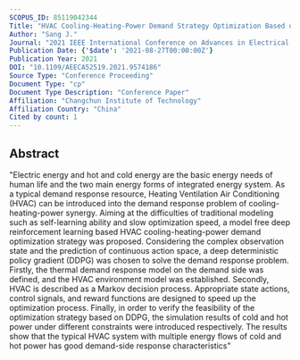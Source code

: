 ```yaml
---
SCOPUS_ID: 85119042344
Title: "HVAC Cooling-Heating-Power Demand Strategy Optimization Based on DDPG Control"
Author: "Sang J."
Journal: "2021 IEEE International Conference on Advances in Electrical Engineering and Computer Applications, AEECA 2021"
Publication Date: {'$date': '2021-08-27T00:00:00Z'}
Publication Year: 2021
DOI: "10.1109/AEECA52519.2021.9574186"
Source Type: "Conference Proceeding"
Document Type: "cp"
Document Type Description: "Conference Paper"
Affiliation: "Changchun Institute of Technology"
Affiliation Country: "China"
Cited by count: 1
---
```


## Abstract
"Electric energy and hot and cold energy are the basic energy needs of human life and the two main energy forms of integrated energy system. As a typical demand response resource, Heating Ventilation Air Conditioning (HVAC) can be introduced into the demand response problem of cooling-heating-power synergy. Aiming at the difficulties of traditional modeling such as self-learning ability and slow optimization speed, a model free deep reinforcement learning based HVAC cooling-heating-power demand optimization strategy was proposed. Considering the complex observation state and the prediction of continuous action space, a deep deterministic policy gradient (DDPG) was chosen to solve the demand response problem. Firstly, the thermal demand response model on the demand side was defined, and the HVAC environment model was established. Secondly, HVAC is described as a Markov decision process. Appropriate state actions, control signals, and reward functions are designed to speed up the optimization process. Finally, in order to verify the feasibility of the optimization strategy based on DDPG, the simulation results of cold and hot power under different constraints were introduced respectively. The results show that the typical HVAC system with multiple energy flows of cold and hot power has good demand-side response characteristics"
